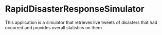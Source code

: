 # RapidDisasterResponseSimulator
This application is a simulator that retrieves live tweets of disasters that had occurred and provides overall statistics on them
